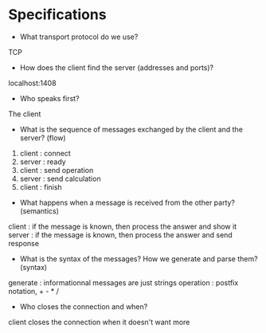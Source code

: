 # Specifications

* What transport protocol do we use?

TCP

* How does the client find the server (addresses and ports)?

localhost:1408

* Who speaks first?

The client

* What is the sequence of messages exchanged by the client and the server? (flow)

1. client : connect
2. server : ready
3. client : send operation
4. server : send calculation
5. client : finish

* What happens when a message is received from the other party? (semantics)

client : if the message is known, then process the answer and show it
server : if the message is known, then process the answer and send response

* What is the syntax of the messages? How we generate and parse them? (syntax)

generate : informationnal messages are just strings
operation : postfix notation, + - * /

* Who closes the connection and when?

client closes the connection when it doesn't want more 
